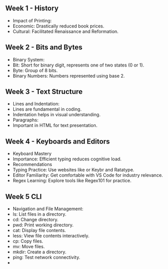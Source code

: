 ## Week 1 - History

- Impact of Printing:
- Economic: Drastically reduced book prices.
- Cultural: Facilitated Renaissance and Reformation.

## Week 2 - Bits and Bytes

- Binary System:
- Bit: Short for binary digit, represents one of two states (0 or 1).
- Byte: Group of 8 bits.
- Binary Numbers: Numbers represented using base 2.

## Week 3 - Text Structure

- Lines and Indentation:
- Lines are fundamental in coding.
- Indentation helps in visual understanding.
- Paragraphs:
- Important in HTML for text presentation.

## Week 4 - Keyboards and Editors

- Keyboard Mastery
- Importance: Efficient typing reduces cognitive load.
- Recommendations
- Typing Practice: Use websites like or Keybr and Ratatype.
- Editor Familiarity: Get comfortable with VS Code for industry relevance.
- Regex Learning: Explore tools like Regex101 for practice.

## Week 5 CLI

- Navigation and File Management:
- ls: List files in a directory.
- cd: Change directory.
- pwd: Print working directory.
- cat: Display file contents.
- less: View file contents interactively.
- cp: Copy files.
- mv: Move files.
- mkdir: Create a directory.
- ping: Test network connectivity.
- 
